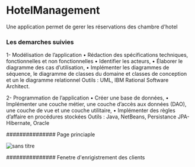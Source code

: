 # HotelManagement
Une application permet de gerer les réservations des chambre d'hotel 
### Les demarches suivies 
1-	Modélisation de l’application
•	Rédaction des spécifications techniques, fonctionnelles et non fonctionnelles 
•	Identifier les acteurs,
•	Élaborer le diagramme des cas d’utilisation, 
•	Implémenter les diagrammes de séquence, le diagramme de classes du domaine et classes de conception et un le diagramme relationnel
Outils : UML, IBM Rational Software Architect. 

2-	Programmation de l’application
•	Créer une base de données,
•	Implémenter une couche métier, une couche d’accès aux données (DAO), une couche de vue et une couche utilitaire,
•	Implémenter des règles d’affaire en procédures stockées 
Outils : Java, NetBeans, Persistance JPA-Hibernate, Oracle


############### Page princiaple 

![sans titre](https://user-images.githubusercontent.com/26189475/39713746-e35237f2-51f5-11e8-9370-4a1b1bb9e1f2.jpg)


############### Fenetre d'enrigistrement des clients 

